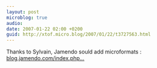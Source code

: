 ```yaml
---
layout: post
microblog: true
audio: 
date: 2007-01-22 02:00 +0200
guid: http://xtof.micro.blog/2007/01/22/t3727563.html
---
```

Thanks to Sylvain, Jamendo sould add microformats : [blog.jamendo.com/index.php...](http://blog.jamendo.com/index.php/2007/01/21/many-microformats-added-to-jamendo/)
